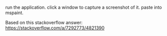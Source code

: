 run the application.
click a window to capture a screenshot of it.
paste into mspaint.

Based on this stackoverflow answer: https://stackoverflow.com/a/7292773/4821390